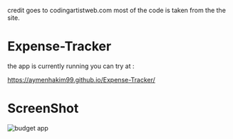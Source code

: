 credit goes to codingartistweb.com
most of the code is taken from the the site.

# Expense-Tracker

the app is currently running you can try at :

https://aymenhakim99.github.io/Expense-Tracker/

# ScreenShot

![budget app](https://user-images.githubusercontent.com/67188835/216522339-c0bb648d-219f-484e-9245-4f8de14e76f5.PNG)
